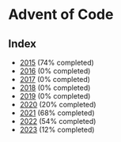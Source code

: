 # Advent of Code

## Index

-   [2015](2015/README.md) (74% completed)
-   [2016](2016/README.md) (0% completed)
-   [2017](2017/README.md) (0% completed)
-   [2018](2018/README.md) (0% completed)
-   [2019](2019/README.md) (0% completed)
-   [2020](2020/README.md) (20% completed)
-   [2021](2021/README.md) (68% completed)
-   [2022](2022/README.md) (54% completed)
-   [2023](2023/README.md) (12% completed)
